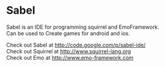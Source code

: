 Sabel
=====

Sabel is an IDE for programming squirrel and EmoFramework.  
Can be used to Create games for android and ios.  
  
Check out Sabel at http://code.google.com/p/sabel-ide/  
Check out Squirrel at http://www.squirrel-lang.org  
Check out Emo at http://www.emo-framework.com  